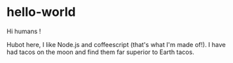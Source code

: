 # hello-world
Hi humans !

Hubot here, I like Node.js and coffeescript (that's what I'm made of!). 
I have had tacos on the moon and find them far superior to Earth tacos. 
